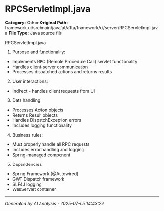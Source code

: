 # RPCServletImpl.java

**Category:** Other
**Original Path:** framework.ui/src/main/java/at/a1ta/framework/ui/server/RPCServletImpl.java
**File Type:** Java source file

RPCServletImpl.java
1. Purpose and functionality:
- Implements RPC (Remote Procedure Call) servlet functionality
- Handles client-server communication
- Processes dispatched actions and returns results

2. User interactions:
- Indirect - handles client requests from UI

3. Data handling:
- Processes Action objects
- Returns Result objects
- Handles DispatchException errors
- Includes logging functionality

4. Business rules:
- Must properly handle all RPC requests
- Includes error handling and logging
- Spring-managed component

5. Dependencies:
- Spring Framework (@Autowired)
- GWT Dispatch framework
- SLF4J logging
- WebServlet container

---
*Generated by AI Analysis - 2025-07-05 14:43:29*
